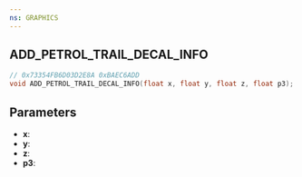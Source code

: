 ```yaml
---
ns: GRAPHICS
---
```

## ADD_PETROL_TRAIL_DECAL_INFO

```c
// 0x73354FB6D03D2E8A 0xBAEC6ADD
void ADD_PETROL_TRAIL_DECAL_INFO(float x, float y, float z, float p3);
```

## Parameters
* **x**:
* **y**:
* **z**:
* **p3**:
